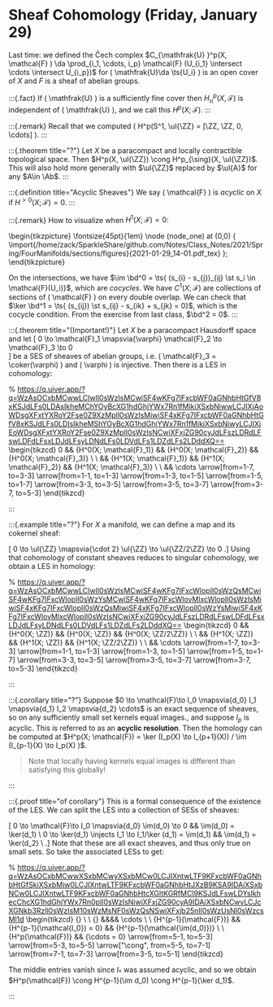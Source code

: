 # Sheaf Cohomology (Friday, January 29)

Last time: we defined the Čech complex $C_{\mathfrak{U} }^p(X, \mathcal{F} ) \da \prod_{i_1, \cdots, i_p} \mathcal{F} (U_{i_1} \intersect \cdots \intersect U_{i_p})$ for \( \mathfrak{U}\da \ts{U_i}  \) is an open cover of $X$ and $F$ is a sheaf of abelian groups.

:::{.fact}
If \( \mathfrak{U}  \) is a sufficiently fine cover then $H^p_{\mathfrak{U}}(X, \mathcal{F})$ is independent of \( \mathfrak{U}  \), and we call this $H^p(X; \mathcal{F})$. 
:::

:::{.remark}
Recall that we computed \( H^p(S^1, \ul{\ZZ} = [\ZZ, \ZZ, 0, \cdots] \).
:::

:::{.theorem title="?"}
Let $X$ be a paracompact and locally contractible topological space.
Then $H^p(X, \ul{\ZZ}) \cong H^p_{\sing}(X, \ul{\ZZ})$.
This will also hold more generally with $\ul{\ZZ}$ replaced by $\ul{A}$ for any $A\in \Ab$.
:::


:::{.definition title="Acyclic Sheaves"}
We say \( \mathcal{F}  \) is *acyclic* on $X$ if $H^{> 0 }(X; \mathcal{F}) = 0$.
:::


:::{.remark}
How to visualize when $H^1(X; \mathcal{F}) = 0$: 

\begin{tikzpicture}
\fontsize{45pt}{1em} 
\node (node_one) at (0,0) { \import{/home/zack/SparkleShare/github.com/Notes/Class_Notes/2021/Spring/FourManifolds/sections/figures}{2021-01-29_14-01.pdf_tex} };
\end{tikzpicture}

On the intersections, we have $\im \bd^0 = \ts{ (s_{i} - s_{j})_{ij} \st s_i \in \mathcal{F}(U_i)}$, which are *cocycles*.
We have $C^1(X; \mathcal{F})$ are collections of sections of \( \mathcal{F}  \) on every double overlap. 
We can check that $\ker \bd^1 = \ts{ (s_{ij}) \st s_{ij} - s_{ik} + s_{jk} = 0}$, which is the cocycle condition. 
From the exercise from last class, $\bd^2 = 0$.
:::


:::{.theorem title="(Important!)"}
Let $X$ be a paracompact Hausdorff space and let 
\[
0 \to \mathcal{F}_1 \mapsvia{\varphi} \mathcal{F}_2 \to \mathcal{F}_3 \to 0   
\]
be a SES of sheaves of abelian groups, i.e. \( \mathcal{F}_3 = \coker(\varphi)  \) and \( \varphi \) is injective.
Then there is a LES in cohomology:

% https://q.uiver.app/?q=WzAsOCxbMCwwLCIwIl0sWzIsMCwiSF4wKFg7IFxcbWF0aGNhbHtGfV8xKSJdLFs0LDAsIkheMChYOyBcXG1hdGhjYWx7Rn1fMikiXSxbNiwwLCJIXjAoWDsgXFxtYXRoY2Fse0Z9XzMpIl0sWzIsMiwiSF4xKFg7IFxcbWF0aGNhbHtGfV8xKSJdLFs0LDIsIkheMShYOyBcXG1hdGhjYWx7Rn1fMikiXSxbNiwyLCJIXjEoWDsgXFxtYXRoY2Fse0Z9XzMpIl0sWzIsNCwiXFxjZG90cyJdLFszLDRdLFswLDFdLFsxLDJdLFsyLDNdLFs0LDVdLFs1LDZdLFs2LDddXQ==
\begin{tikzcd}
	0 && {H^0(X; \mathcal{F}_1)} && {H^0(X; \mathcal{F}_2)} && {H^0(X; \mathcal{F}_3)} \\
	\\
	&& {H^1(X; \mathcal{F}_1)} && {H^1(X; \mathcal{F}_2)} && {H^1(X; \mathcal{F}_3)} \\
	\\
	&& \cdots
	\arrow[from=1-7, to=3-3]
	\arrow[from=1-1, to=1-3]
	\arrow[from=1-3, to=1-5]
	\arrow[from=1-5, to=1-7]
	\arrow[from=3-3, to=3-5]
	\arrow[from=3-5, to=3-7]
	\arrow[from=3-7, to=5-3]
\end{tikzcd}

:::



:::{.example title="?"}
For $X$ a manifold, we can define a map and its cokernel sheaf:

\[
0 \to \ul{\ZZ} \mapsvia{\cdot 2} \ul{\ZZ} \to \ul{\ZZ/2\ZZ} \to 0
.\]
Using that cohomology of constant sheaves reduces to singular cohomology, we obtain a LES in homology:

% https://q.uiver.app/?q=WzAsOCxbMCwwLCIwIl0sWzIsMCwiSF4wKFg7IFxcWlopIl0sWzQsMCwiSF4wKFg7IFxcWlopIl0sWzYsMCwiSF4wKFg7IFxcWlovMlxcWlopIl0sWzIsMiwiSF4xKFg7IFxcWlopIl0sWzQsMiwiSF4xKFg7IFxcWlopIl0sWzYsMiwiSF4xKFg7IFxcWlovMlxcWlopIl0sWzIsNCwiXFxjZG90cyJdLFszLDRdLFswLDFdLFsxLDJdLFsyLDNdLFs0LDVdLFs1LDZdLFs2LDddXQ==
\begin{tikzcd}
	0 && {H^0(X; \ZZ)} && {H^0(X; \ZZ)} && {H^0(X; \ZZ/2\ZZ)} \\
	\\
	&& {H^1(X; \ZZ)} && {H^1(X; \ZZ)} && {H^1(X; \ZZ/2\ZZ)} \\
	\\
	&& \cdots
	\arrow[from=1-7, to=3-3]
	\arrow[from=1-1, to=1-3]
	\arrow[from=1-3, to=1-5]
	\arrow[from=1-5, to=1-7]
	\arrow[from=3-3, to=3-5]
	\arrow[from=3-5, to=3-7]
	\arrow[from=3-7, to=5-3]
\end{tikzcd}

:::


:::{.corollary title="?"}
Suppose $0 \to \mathcal{F}\to I_0 \mapsvia{d_0}  I_1 \mapsvia{d_1}  I_2 \mapsvia{d_2}  \cdots$ is an exact sequence of sheaves, so on any sufficiently small set kernels equal images., and suppose $I_p$ is acyclic.
This is referred to as an **acyclic resolution**.
Then the homology can be computed at $H^p(X; \mathcal{F}) = \ker (I_p(X) \to I_{p+1}(X)) / \im (I_{p-1}(X) \to I_p(X) )$.

> Note that locally having kernels equal images is different than satisfying this globally!

:::


:::{.proof title="of corollary"}
This is a formal consequence of the existence of the LES.
We can split the LES into a collection of SESs of sheaves:

\[
0 \to \mathcal{F}\to I_0 \mapsvia{d_0} \im(d_0) \to 0 && \im(d_0) = \ker(d_1) \\ 
0 \to \ker(d_1) \injects I_1 \to I_1/\ker (d_1) = \im(d_1) && \im(d_1) = \ker(d_2) \\ 
.\]
Note that these are all exact sheaves, and thus only true on small sets.
So take the associated LESs to get:

% https://q.uiver.app/?q=WzAsOCxbMCwwXSxbMCwyXSxbMCw0LCJIXntwLTF9KFxcbWF0aGNhbHtGfSkiXSxbMiw0LCJIXntwLTF9KFxcbWF0aGNhbHtJXzB9KSA9IDAiXSxbNCw0LCJIXntwLTF9KFxcbWF0aGNhbHtcXGltKGRfMCl9KSJdLFswLDYsIkhecChcXG1hdGhjYWx7Rn0pIl0sWzIsNiwiXFxjZG90cyA9IDAiXSxbNCwyLCJcXGNkb3RzIl0sWzIsM10sWzMsNF0sWzQsNSwiXFxjb25nIl0sWzUsNl0sWzcsMl1d
\begin{tikzcd}
	{} \\
	\\
	{} &&&& \cdots \\
	\\
	{H^{p-1}(\mathcal{F})} && {H^{p-1}(\mathcal{I_0}) = 0} && {H^{p-1}(\mathcal{\im(d_0)})} \\
	\\
	{H^p(\mathcal{F})} && {\cdots = 0}
	\arrow[from=5-1, to=5-3]
	\arrow[from=5-3, to=5-5]
	\arrow["\cong", from=5-5, to=7-1]
	\arrow[from=7-1, to=7-3]
	\arrow[from=3-5, to=5-1]
\end{tikzcd}

The middle entries vanish since $I_*$ was assumed acyclic, and so we obtain $H^p(\mathcal{F}) \cong H^{p-1}(\im d_0) \cong H^{p-1}(\ker d_1)$. 

:::









